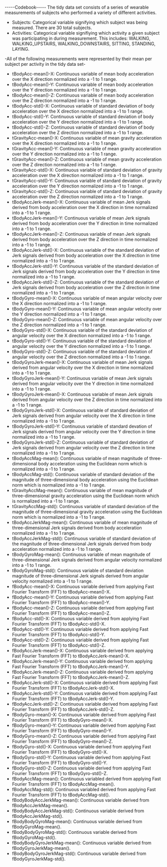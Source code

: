 -----Codebook-----
The tidy data set consists of a series of wearable measurements of subjects who performed a variety of different activities.

* Subjects: Categorical variable signifying which subject was being measured. There are 30 total subjects.
* Activities: Categorical variable signifiying which activity a given subject was participating in during measurement. This includes: WALKING, WALKING_UPSTAIRS, WALKING_DOWNSTAIRS, SITTING, STANDING, LAYING.

-All of the following measurements were represented by their mean per subject per activity in the tidy data set-
* tBodyAcc-mean()-X: Continuous variable of mean body acceleration over the X direction normalized into a -1 to 1 range.
* tBodyAcc-mean()-Y: Continuous variable of mean body acceleration over the Y direction normalized into a -1 to 1 range.
* tBodyAcc-mean()-Z: Continuous variable of mean body acceleration over the Z direction normalized into a -1 to 1 range.
* tBodyAcc-std()-X: Continuous variable of standard deviation of body acceleration over the X direction normalized into a -1 to 1 range.
* tBodyAcc-std()-Y: Continuous variable of standard deviation of body acceleration over the Y direction normalized into a -1 to 1 range.
* tBodyAcc-std()-Z: Continuous variable of standard deviation of body acceleration over the Z direction normalized into a -1 to 1 range.
* tGravityAcc-mean()-X: Continuous variable of mean gravity acceleration over the X direction normalized into a -1 to 1 range.
* tGravityAcc-mean()-Y: Continuous variable of mean gravity acceleration over the Y direction normalized into a -1 to 1 range.
* tGravityAcc-mean()-Z: Continuous variable of mean gravity acceleration over the Z direction normalized into a -1 to 1 range.
* tGravityAcc-std()-X: Continuous variable of standard deviation of gravity acceleration over the X direction normalized into a -1 to 1 range.
* tGravityAcc-std()-Y: Continuous variable of standard deviation of gravity acceleration over the Y direction normalized into a -1 to 1 range.
* tGravityAcc-std()-Z: Continuous variable of standard deviation of gravity acceleration over the Z direction normalized into a -1 to 1 range.
* tBodyAccJerk-mean()-X: Continuous variable of mean Jerk signals derived from body acceleration over the X direction in time normalized into a -1 to 1 range.
* tBodyAccJerk-mean()-Y: Continuous variable of mean Jerk signals derived from body acceleration over the Y direction in time normalized into a -1 to 1 range.
* tBodyAccJerk-mean()-Z: Continuous variable of mean Jerk signals derived from body acceleration over the Z direction in time normalized into a -1 to 1 range.
* tBodyAccJerk-std()-X: Continuous variable of the standard deviation of Jerk signals derived from body acceleration over the X direction in time normalized into a -1 to 1 range.
* tBodyAccJerk-std()-Y: Continuous variable of the standard deviation of Jerk signals derived from body acceleration over the Y direction in time normalized into a -1 to 1 range.
* tBodyAccJerk-std()-Z: Continuous variable of the standard deviation of Jerk signals derived from body acceleration over the Z direction in time normalized into a -1 to 1 range.
* tBodyGyro-mean()-X: Continuous variable of mean angular velocity over the X direction normalized into a -1 to 1 range.
* tBodyGyro-mean()-Y: Continuous variable of mean angular velocity over the Y direction normalized into a -1 to 1 range.
* tBodyGyro-mean()-Z: Continuous variable of mean angular velocity over the Z direction normalized into a -1 to 1 range.
* tBodyGyro-std()-X: Continuous variable of the standard deviation of angular velocity over the X direction normalized into a -1 to 1 range.
* tBodyGyro-std()-Y: Continuous variable of the standard deviation of angular velocity over the Y direction normalized into a -1 to 1 range.
* tBodyGyro-std()-Z: Continuous variable of the standard deviation of angular velocity over the Z direction normalized into a -1 to 1 range.
* tBodyGyroJerk-mean()-X: Continuous variable of mean Jerk signals derived from angular velocity over the X direction in time normalized into a -1 to 1 range.
* tBodyGyroJerk-mean()-Y: Continuous variable of mean Jerk signals derived from angular velocity over the Y direction in time normalized into a -1 to 1 range.
* tBodyGyroJerk-mean()-X: Continuous variable of mean Jerk signals derived from angular velocity over the Z direction in time normalized into a -1 to 1 range.
* tBodyGyroJerk-std()-X: Continuous variable of standard deviation of Jerk signals derived from angular velocity over the X direction in time normalized into a -1 to 1 range.
* tBodyGyroJerk-std()-Y: Continuous variable of standard devation of Jerk signals derived from angular velocity over the Y direction in time normalized into a -1 to 1 range.
* tBodyGyroJerk-std()-Z: Continuous variable of standard deviation of Jerk signals derived from angular velocity over the Z direction in time normalized into a -1 to 1 range.
* tBodyAccMag-mean(): Continuous variable of mean magnitude of three-dimensional body acceleration using the Euclidean norm which is normalized into a -1 to 1 range.
* tBodyAccMag-std(): Continuous variable of standard deviation of the magnitude of three-dimensional body acceleration using the Euclidean norm which is normalized into a -1 to 1 range.
* tGravityAccMag-mean(): Continuous variable of mean magnitude of three-dimensional gravity acceleration using the Euclidean norm which is normalized into a -1 to 1 range.
* tGravityAccMag-std(): Continuous variable of standard deviation of the magnitude of three-dimensional gravity acceleration using the Euclidean norm which is normalized into a -1 to 1 range.
* tBodyAccJerkMag-mean(): Continuous variable of mean magnitude of three-dimensional Jerk signals derived from body acceleration normalized into a -1 to 1 range.
* tBodyAccJerkMag-std(): Continuous variable of standard deviation of the magnitude of three-dimensional Jerk signals derived from body acceleration normalized into a -1 to 1 range.
* tBodyGyroMag-mean(): Continuous variable of mean magnitude of three-dimensional Jerk signals derived from angular velocity normalized into a -1 to 1 range.
* tBodyGyroMag-std(): Continuous variable of standard deviation magnitude of three-dimensional Jerk signals derived from angular velocity normalized into a -1 to 1 range.
* fBodyAcc-mean()-X: Continuous variable derived from applying Fast Fourier Transform (FFT) to tBodyAcc-mean()-X.
* fBodyAcc-mean()-Y: Continuous variable derived from applying Fast Fourier Transform (FFT) to tBodyAcc-mean()-Y.
* fBodyAcc-mean()-Z: Continuous variable derived from applying Fast Fourier Transform (FFT) to tBodyAcc-mean()-Z.
* fBodyAcc-std()-X: Continuous variable derived from applying Fast Fourier Transform (FFT) to tBodyAcc-std()-X.
* fBodyAcc-std()-Y: Continuous variable derived from applying Fast Fourier Transform (FFT) to tBodyAcc-std()-Y.
* fBodyAcc-std()-Z: Continuous variable derived from applying Fast Fourier Transform (FFT) to tBodyAcc-std()-Z.
* fBodyAccJerk-mean()-X: Continuous variable derived from applying Fast Fourier Transform (FFT) to tBodyAccJerk-mean()-X.
* fBodyAccJerk-mean()-Y: Continuous variable derived from applying Fast Fourier Transform (FFT) to tBodyAccJerk-mean()-Y.
* fBodyAccJerk-mean()-Z: Continuous variable derived from applying Fast Fourier Transform (FFT) to tBodyAccJerk-mean()-Z.
* fBodyAccJerk-std()-X: Continuous variable derived from applying Fast Fourier Transform (FFT) to tBodyAccJerk-std()-X.
* fBodyAccJerk-std()-Y: Continuous variable derived from applying Fast Fourier Transform (FFT) to tBodyAccJerk-std()-Y.
* fBodyAccJerk-std()-Z: Continuous variable derived from applying Fast Fourier Transform (FFT) to tBodyAccJerk-std()-Z.
* fBodyGyro-mean()-X: Continuous variable derived from applying Fast Fourier Transform (FFT) to tBodyGyro-mean()-X.
* fBodyGyro-mean()-Y: Continuous variable derived from applying Fast Fourier Transform (FFT) to tBodyGyro-mean()-Y.
* fBodyGyro-mean()-Z: Continuous variable derived from applying Fast Fourier Transform (FFT) to tBodyGyro-mean()-Z.
* fBodyGyro-std()-X: Continuous variable derived from applying Fast Fourier Transform (FFT) to tBodyGyro-std()-X.
* fBodyGyro-std()-Y: Continuous variable derived from applying Fast Fourier Transform (FFT) to tBodyGyro-std()-Y.
* fBodyGyro-std()-Z: Continuous variable derived from applying Fast Fourier Transform (FFT) to tBodyGyro-std()-Z.
* fBodyAccMag-mean(): Continuous variabled derived from applying Fast Fourier Transform (FFT) to tBodyAccMag-mean().
* fBodyAccMag-std(): Continuous variabled derived from applying Fast Fourier Transform (FFT) to tBodyAccMag-std().
* fBodyBodyAccJerkMag-mean(): Continuous variable derived from fBodyAccJerkMag-mean().
* fBodyBodyAccJerkMag-std(): Continuous variable derived from fBodyAccJerkMag-std().
* fBodyBodyGyroMag-mean(): Continuous variable derived from fBodyGyroMag-mean().
* fBodyBodyGyroMag-std(): Continuous variable derived from fBodyGyroMag-std().
* fBodyBodyGyroJerkMag-mean(): Continuous variable derived from fBodyGyroJerkMag-mean().
* fBodyBodyGyroJerkMag-std(): Continuous variable derived from fBodyGyroJerkMag-std().
